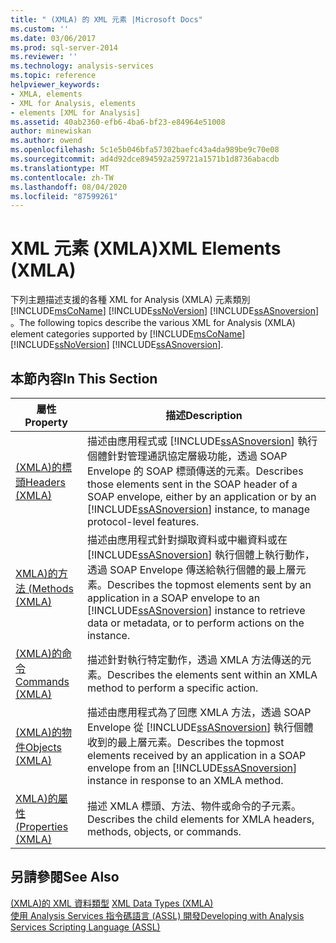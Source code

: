 ```yaml
---
title: " (XMLA) 的 XML 元素 |Microsoft Docs"
ms.custom: ''
ms.date: 03/06/2017
ms.prod: sql-server-2014
ms.reviewer: ''
ms.technology: analysis-services
ms.topic: reference
helpviewer_keywords:
- XMLA, elements
- XML for Analysis, elements
- elements [XML for Analysis]
ms.assetid: 40ab2360-efb6-4ba6-bf23-e84964e51008
author: minewiskan
ms.author: owend
ms.openlocfilehash: 5c1e5b046bfa57302baefc43a4da989be9c70e08
ms.sourcegitcommit: ad4d92dce894592a259721a1571b1d8736abacdb
ms.translationtype: MT
ms.contentlocale: zh-TW
ms.lasthandoff: 08/04/2020
ms.locfileid: "87599261"
---
```

# <a name="xml-elements-xmla"></a><span data-ttu-id="a6880-102">XML 元素 (XMLA)</span><span class="sxs-lookup"><span data-stu-id="a6880-102">XML Elements (XMLA)</span></span>
  <span data-ttu-id="a6880-103">下列主題描述支援的各種 XML for Analysis (XMLA) 元素類別 [!INCLUDE[msCoName](../../includes/msconame-md.md)] [!INCLUDE[ssNoVersion](../../includes/ssnoversion-md.md)] [!INCLUDE[ssASnoversion](../../includes/ssasnoversion-md.md)] 。</span><span class="sxs-lookup"><span data-stu-id="a6880-103">The following topics describe the various XML for Analysis (XMLA) element categories supported by [!INCLUDE[msCoName](../../includes/msconame-md.md)] [!INCLUDE[ssNoVersion](../../includes/ssnoversion-md.md)] [!INCLUDE[ssASnoversion](../../includes/ssasnoversion-md.md)].</span></span>  
  
## <a name="in-this-section"></a><span data-ttu-id="a6880-104">本節內容</span><span class="sxs-lookup"><span data-stu-id="a6880-104">In This Section</span></span>  
  
|<span data-ttu-id="a6880-105">屬性</span><span class="sxs-lookup"><span data-stu-id="a6880-105">Property</span></span>|<span data-ttu-id="a6880-106">描述</span><span class="sxs-lookup"><span data-stu-id="a6880-106">Description</span></span>|  
|--------------|-----------------|  
|[<span data-ttu-id="a6880-107">&#40;XMLA&#41;的標頭</span><span class="sxs-lookup"><span data-stu-id="a6880-107">Headers &#40;XMLA&#41;</span></span>](https://docs.microsoft.com/bi-reference/xmla/xml-elements-headers/xml-elements-headers)|<span data-ttu-id="a6880-108">描述由應用程式或 [!INCLUDE[ssASnoversion](../../includes/ssasnoversion-md.md)] 執行個體針對管理通訊協定層級功能，透過 SOAP Envelope 的 SOAP 標頭傳送的元素。</span><span class="sxs-lookup"><span data-stu-id="a6880-108">Describes those elements sent in the SOAP header of a SOAP envelope, either by an application or by an [!INCLUDE[ssASnoversion](../../includes/ssasnoversion-md.md)] instance, to manage protocol-level features.</span></span>|  
|[<span data-ttu-id="a6880-109">XMLA&#41;的方法 &#40;</span><span class="sxs-lookup"><span data-stu-id="a6880-109">Methods &#40;XMLA&#41;</span></span>](https://docs.microsoft.com/bi-reference/xmla/xml-elements-methods)|<span data-ttu-id="a6880-110">描述由應用程式針對擷取資料或中繼資料或在 [!INCLUDE[ssASnoversion](../../includes/ssasnoversion-md.md)] 執行個體上執行動作，透過 SOAP Envelope 傳送給執行個體的最上層元素。</span><span class="sxs-lookup"><span data-stu-id="a6880-110">Describes the topmost elements sent by an application in a SOAP envelope to an [!INCLUDE[ssASnoversion](../../includes/ssasnoversion-md.md)] instance to retrieve data or metadata, or to perform actions on the instance.</span></span>|  
|[<span data-ttu-id="a6880-111">&#40;XMLA&#41;的命令</span><span class="sxs-lookup"><span data-stu-id="a6880-111">Commands &#40;XMLA&#41;</span></span>](https://docs.microsoft.com/bi-reference/xmla/xml-elements-commands/xml-elements-commands)|<span data-ttu-id="a6880-112">描述針對執行特定動作，透過 XMLA 方法傳送的元素。</span><span class="sxs-lookup"><span data-stu-id="a6880-112">Describes the elements sent within an XMLA method to perform a specific action.</span></span>|  
|[<span data-ttu-id="a6880-113">&#40;XMLA&#41;的物件</span><span class="sxs-lookup"><span data-stu-id="a6880-113">Objects &#40;XMLA&#41;</span></span>](https://docs.microsoft.com/bi-reference/xmla/xml-elements-objects)|<span data-ttu-id="a6880-114">描述由應用程式為了回應 XMLA 方法，透過 SOAP Envelope 從 [!INCLUDE[ssASnoversion](../../includes/ssasnoversion-md.md)] 執行個體收到的最上層元素。</span><span class="sxs-lookup"><span data-stu-id="a6880-114">Describes the topmost elements received by an application in a SOAP envelope from an [!INCLUDE[ssASnoversion](../../includes/ssasnoversion-md.md)] instance in response to an XMLA method.</span></span>|  
|[<span data-ttu-id="a6880-115">XMLA&#41;的屬性 &#40;</span><span class="sxs-lookup"><span data-stu-id="a6880-115">Properties &#40;XMLA&#41;</span></span>](https://docs.microsoft.com/bi-reference/xmla/xml-elements-properties/xml-elements-properties)|<span data-ttu-id="a6880-116">描述 XMLA 標頭、方法、物件或命令的子元素。</span><span class="sxs-lookup"><span data-stu-id="a6880-116">Describes the child elements for XMLA headers, methods, objects, or commands.</span></span>|  
  
## <a name="see-also"></a><span data-ttu-id="a6880-117">另請參閱</span><span class="sxs-lookup"><span data-stu-id="a6880-117">See Also</span></span>  
 <span data-ttu-id="a6880-118">[&#40;XMLA&#41;的 XML 資料類型](https://docs.microsoft.com/bi-reference/xmla/xml-data-types/xml-data-types-xmla) </span><span class="sxs-lookup"><span data-stu-id="a6880-118">[XML Data Types &#40;XMLA&#41;](https://docs.microsoft.com/bi-reference/xmla/xml-data-types/xml-data-types-xmla) </span></span>  
 [<span data-ttu-id="a6880-119">使用 Analysis Services 指令碼語言 &#40;ASSL&#41; 開發</span><span class="sxs-lookup"><span data-stu-id="a6880-119">Developing with Analysis Services Scripting Language &#40;ASSL&#41;</span></span>](../multidimensional-models/scripting-language-assl/developing-with-analysis-services-scripting-language-assl.md)  
  
  
